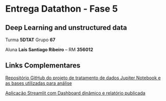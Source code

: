# Entrega Datathon - Fase 5

## Deep Learning and unstructured data

Turma **5DTAT**
Grupo **67**

Aluna **Laís Santiago Ribeiro** – RM **356012**

## Links Complementares
[Repositório GitHub do projeto de tratamento de dados Jupiter Notebook e as bases utilizadas para análise](https://github.com/lais-santiago/FIAP_Datathon)

[Aplicação Streamlit com Dashboard dinâmico e relatório publicada](https://datathon-5dtat-grupo67.streamlit.app/)
